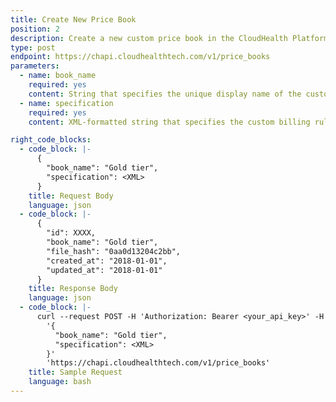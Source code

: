```yaml
---
title: Create New Price Book
position: 2
description: Create a new custom price book in the CloudHealth Platform that specifies custom billing rules for your customers.
type: post
endpoint: https://chapi.cloudhealthtech.com/v1/price_books
parameters:
  - name: book_name
    required: yes
    content: String that specifies the unique display name of the custom price book.
  - name: specification
    required: yes
    content: XML-formatted string that specifies the custom billing rules of the price book. See [Understand Format of Price Book Specification](#price-book_understand-format-of-price-book-specification).

right_code_blocks:
  - code_block: |-
      {
        "book_name": "Gold tier",
        "specification": <XML>
      }
    title: Request Body
    language: json
  - code_block: |-
      {
        "id": XXXX,
        "book_name": "Gold tier",
        "file_hash": "0aa0d13204c2bb",
        "created_at": "2018-01-01",
        "updated_at": "2018-01-01"
      }
    title: Response Body
    language: json
  - code_block: |-
      curl --request POST -H 'Authorization: Bearer <your_api_key>' -H 'Content-Type: application/json' -d
        '{
          "book_name": "Gold tier",
          "specification": <XML>
        }'
        'https://chapi.cloudhealthtech.com/v1/price_books'
    title: Sample Request
    language: bash
---
```

